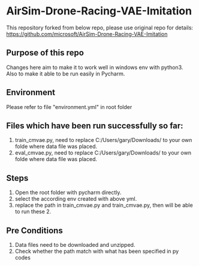 # AirSim-Drone-Racing-VAE-Imitation

This repository forked from below repo, please use original repo for details:<br/>
https://github.com/microsoft/AirSim-Drone-Racing-VAE-Imitation 

## Purpose of this repo
Changes here aim to make it to work well in windows env with python3.
Also to make it able to be run easily in Pycharm.

## Environment
Please refer to file "environment.yml" in root folder

## Files which have been run successfully so far: 
1. train_cmvae.py, need to replace C:/Users/gary/Downloads/ to your own folde where data file was placed.
2. eval_cmvae.py, need to replace C:/Users/gary/Downloads/ to your own folde where data file was placed.

## Steps
1. Open the root folder with pycharm directly.
2. select the according env created with above yml.
3. replace the path in train_cmvae.py and train_cmvae.py, then will be able to run these 2.

## Pre Conditions
1. Data files need to be downloaded and unzipped.
2. Check whether the path match with what has been specified in py codes